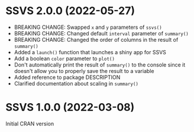 # SSVS 2.0.0 (2022-05-27)

- BREAKING CHANGE: Swapped `x` and `y` parameters of `ssvs()`
- BREAKING CHANGE: Changed default `interval` parameter of `summary()`
- BREAKING CHANGE: Changed the order of columns in the result of `summary()`
- Added a `launch()` function that launches a shiny app for SSVS
- Add a boolean `color` parameter to `plot()`
- Don't automatically print the result of `summary()` to the console since it doesn't allow you to properly save the result to a variable
- Added reference to package DESCRIPTION
- Clarified documentation about scaling in `summary()`

# SSVS 1.0.0 (2022-03-08)

Initial CRAN version
